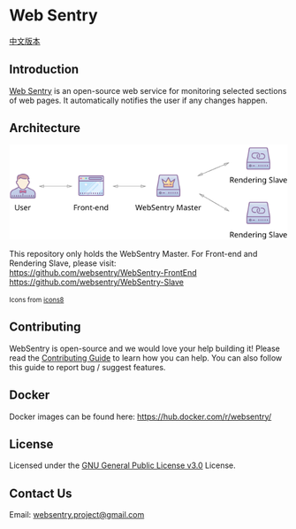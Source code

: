 # Web Sentry

[中文版本](./README.cn.md)

## Introduction

[Web Sentry](./) is an open-source web service for monitoring selected sections of web pages. It automatically notifies the user if any changes happen.

## Architecture

![architecture image](docs/assets/architecture.png?raw=true)  

This repository only holds the WebSentry Master. For Front-end and Rendering Slave, please visit:  
https://github.com/websentry/WebSentry-FrontEnd  
https://github.com/websentry/WebSentry-Slave

<small>Icons from [icons8](https://icons8.com/)</small>

## Contributing

WebSentry is open-source and we would love your help building it! Please read the [Contributing Guide](https://github.com/websentry/WebSentry/blob/master/docs/CONTRIBUTING.md) to learn how you can help. You can also follow this guide to report bug / suggest features.

## Docker

Docker images can be found here: https://hub.docker.com/r/websentry/

## License

Licensed under the [GNU General Public License v3.0](./LICENSE) License.

## Contact Us

Email: [websentry.project@gmail.com](mailto:websentry.project@gmail.com)
